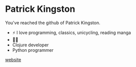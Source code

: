 # Patrick Kingston

You've reached the github of Patrick Kingston.

 - :zap: I love programming, classics, unicycling, reading manga
 - :polar_bear:
 - Clojure developer
 - Python programmer

[website](https://pkingston.xyz)
<!---
pkingstonxyz/pkingstonxyz is a ✨ special ✨ repository because its `README.md` (this file) appears on your GitHub profile.
You can click the Preview link to take a look at your changes.
--->

